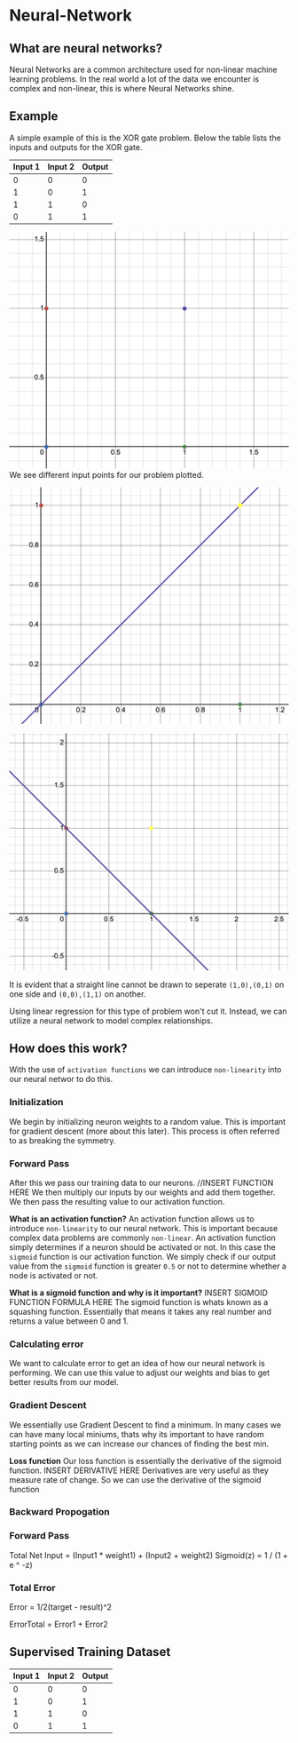 # Neural-Network

## What are neural networks?
Neural Networks are a common architecture used for non-linear machine learning problems. In the real world a lot of the data we encounter is complex and non-linear, this is where Neural Networks shine.

## Example

A simple example of this is the XOR gate problem. Below the table lists the inputs and outputs for the XOR gate.

| Input 1 | Input 2 | Output |
| ------- | ------- | ------ |
| 0       | 0       | 0      |
| 1       | 0       | 1      |
| 1       | 1       | 0      |
| 0       | 1       | 1      |


![XOR inputs plotted](/images/xorPlot.png)
We see different input points for our problem plotted. 

![Not Linearly seperatable 1](/images/notL1.png)

![Not Linearly seperatable 2](/images/notL2.png)

It is evident that a straight line cannot be drawn to seperate `(1,0),(0,1)` on one side and `(0,0),(1,1)` on another.

Using linear regression for this type of problem won't cut it. Instead, we can utilize a neural network to model complex relationships.
 
## How does this work?

With the use of `activation functions` we can introduce `non-linearity` into our neural networ to do this.

### Initialization
We begin by initializing neuron weights to a random value. This is important for gradient descent (more about this later). This process is often referred to as breaking the symmetry.

### Forward Pass
After this we pass our training data to our neurons.
//INSERT FUNCTION HERE
We then multiply our inputs by our weights and add them together. We then pass the resulting value to our activation function.

**What is an activation function?**
An activation function allows us to introduce `non-linearity` to our neural network. This is important because complex data problems are commonly `non-linear`.
An activation function simply determines if a neuron should be activated or not. In this case the `sigmoid` function is our activation function. We simply check if our output value from the `sigmoid` function is greater `0.5` or not to determine whether a node is activated or not.

**What is a sigmoid function and why is it important?**
INSERT SIGMOID FUNCTION FORMULA HERE
The sigmoid function is whats known as a squashing function. Essentially that means it takes any real number and returns a value between 0 and 1.

### Calculating error
We want to calculate error to get an idea of how our neural network is performing. We can use this value to adjust our weights and bias to get better results from our model.

### Gradient Descent
We essentially use Gradient Descent to find a minimum. In many cases we can have many local miniums, thats why its important to have random starting points as we can increase our chances of finding the best min.



**Loss function**
Our loss function is essentially the derivative of the sigmoid function.
INSERT DERIVATIVE HERE
Derivatives are very useful as they measure rate of change. So we can use the derivative of the sigmoid function

### Backward Propogation 


### Forward Pass

Total Net Input = (Input1 \* weight1) + (Input2 + weight2)
Sigmoid(z) = 1 / (1 + e ^ -z)

### Total Error

Error = 1/2(target - result)^2

ErrorTotal = Error1 + Error2

## Supervised Training Dataset

| Input 1 | Input 2 | Output |
| ------- | ------- | ------ |
| 0       | 0       | 0      |
| 1       | 0       | 1      |
| 1       | 1       | 0      |
| 0       | 1       | 1      |


